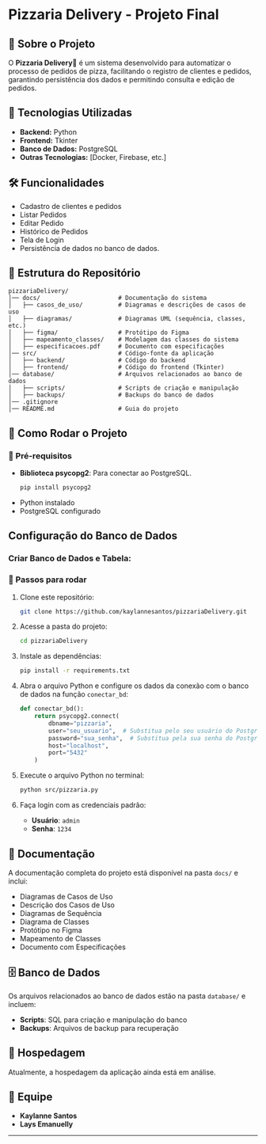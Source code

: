 # Pizzaria Delivery - Projeto Final

## 📌 Sobre o Projeto
O **Pizzaria Delivery**🍕 é um sistema desenvolvido para automatizar o processo de pedidos de pizza, facilitando o registro de clientes e pedidos, garantindo persistência dos dados e permitindo consulta e edição de pedidos.

## 🚀 Tecnologias Utilizadas
- **Backend:** Python
- **Frontend:** Tkinter
- **Banco de Dados:** PostgreSQL
- **Outras Tecnologias:** [Docker, Firebase, etc.]

## 🛠️ Funcionalidades
- Cadastro de clientes e pedidos
- Listar Pedidos
- Editar Pedido
- Histórico de Pedidos
- Tela de Login
- Persistência de dados no banco de dados.

## 📂 Estrutura do Repositório
```
pizzariaDelivery/
│── docs/                      # Documentação do sistema
│   ├── casos_de_uso/          # Diagramas e descrições de casos de uso
│   ├── diagramas/             # Diagramas UML (sequência, classes, etc.)
│   ├── figma/                 # Protótipo do Figma
│   ├── mapeamento_classes/    # Modelagem das classes do sistema
│   ├── especificacoes.pdf     # Documento com especificações
│── src/                       # Código-fonte da aplicação
│   ├── backend/               # Código do backend
│   ├── frontend/              # Código do frontend (Tkinter)
│── database/                  # Arquivos relacionados ao banco de dados
│   ├── scripts/               # Scripts de criação e manipulação
│   ├── backups/               # Backups do banco de dados
│── .gitignore                 
│── README.md                  # Guia do projeto
```

## 📜 Como Rodar o Projeto

### 🔧 Pré-requisitos
- **Biblioteca psycopg2**: Para conectar ao PostgreSQL.
   ```bash
   pip install psycopg2
   ```
- Python instalado
- PostgreSQL configurado

## **Configuração do Banco de Dados**
### Criar Banco de Dados e Tabela:

### 🏃 Passos para rodar
1. Clone este repositório:
   ```sh
   git clone https://github.com/kaylannesantos/pizzariaDelivery.git
   ```
2. Acesse a pasta do projeto:
   ```sh
   cd pizzariaDelivery
   ```
3. Instale as dependências:
   ```sh
   pip install -r requirements.txt
   ```
4. Abra o arquivo Python e configure os dados da conexão com o banco de dados na função `conectar_bd`:
   ```python
   def conectar_bd():
       return psycopg2.connect(
           dbname="pizzaria",
           user="seu_usuario",  # Substitua pelo seu usuário do PostgreSQL
           password="sua_senha",  # Substitua pela sua senha do PostgreSQL
           host="localhost",
           port="5432"
       )
   ```
5. Execute o arquivo Python no terminal:
   ```bash
   python src/pizzaria.py
   ```

6. Faça login com as credenciais padrão:
   - **Usuário**: `admin`
   - **Senha**: `1234`


## 📖 Documentação
A documentação completa do projeto está disponível na pasta `docs/` e inclui:
- Diagramas de Casos de Uso
- Descrição dos Casos de Uso
- Diagramas de Sequência
- Diagrama de Classes
- Protótipo no Figma
- Mapeamento de Classes
- Documento com Especificações

## 🗄️ Banco de Dados
Os arquivos relacionados ao banco de dados estão na pasta `database/` e incluem:
- **Scripts**: SQL para criação e manipulação do banco
- **Backups**: Arquivos de backup para recuperação

## 🚀 Hospedagem
Atualmente, a hospedagem da aplicação ainda está em análise.

## 👥 Equipe
- **Kaylanne Santos**
- **Lays Emanuelly**

---